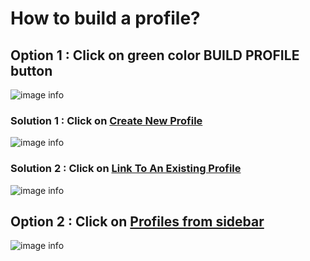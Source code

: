 # How to build a profile?

## Option 1 : Click on green color BUILD PROFILE button

![image info](../static/img/profiles_3/sample1.png)

### Solution 1 : Click on [Create New Profile](/faqs/Chat/q5)

![image info](../static/img/profiles_2/sol2.jpg)

### Solution 2 : Click on [Link To An Existing Profile](/faqs/Chat/q6)

![image info](../static/img/profiles_2/sol3.jpg)

## Option 2 : Click on [Profiles from sidebar](faqs/Profile/q7)

![image info](../static/img/profiles/step4.png)
